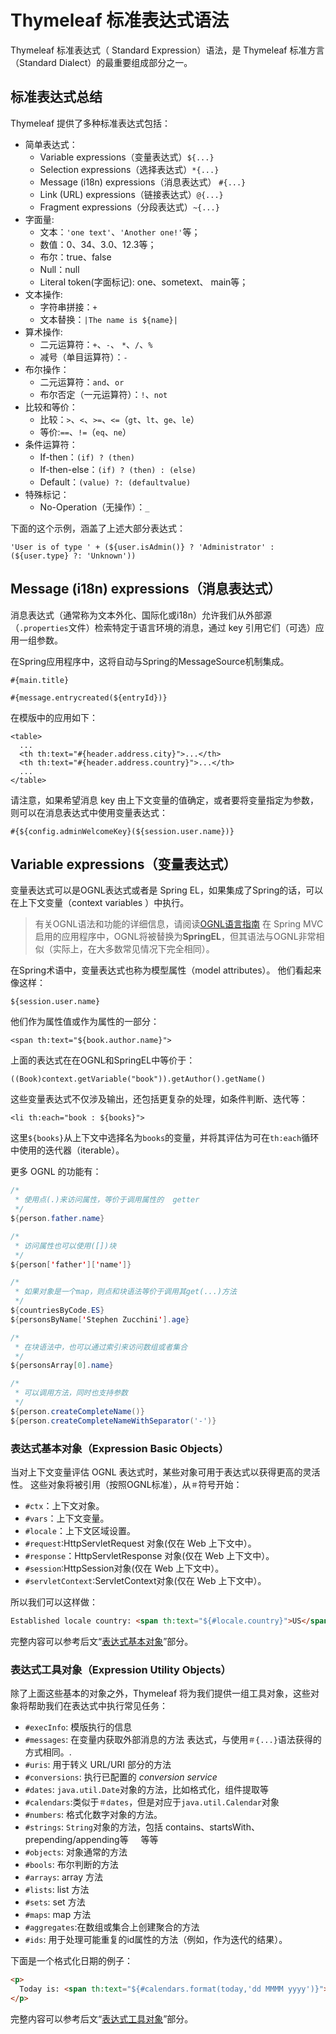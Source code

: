 # Thymeleaf 标准表达式语法

Thymeleaf 标准表达式（ Standard Expression）语法，是 Thymeleaf 标准方言（Standard Dialect）的最重要组成部分之一。

## 标准表达式总结

Thymeleaf 提供了多种标准表达式包括：

* 简单表达式：
	* Variable expressions（变量表达式）`${...}` 
	* Selection expressions（选择表达式）`*{...}`
	* Message (i18n) expressions（消息表达式） `#{...}` 
	* Link (URL) expressions（链接表达式）`@{...}`
	* Fragment expressions（分段表达式）`~{...}`
* 字面量:
	* 文本：`'one text'`、`'Another one!'`等；
	* 数值：0、34、3.0、12.3等；
	* 布尔：true、false
	* Null：null
	* Literal token(字面标记): one、sometext、 main等；
* 文本操作:
	* 字符串拼接：`+`
	* 文本替换：`|The name is ${name}|`
* 算术操作:
	* 二元运算符：`+`、`-`、 `*`、`/`、`%`
	* 减号（单目运算符）：`-`
* 布尔操作：
	* 二元运算符：`and`、`or`
	* 布尔否定（一元运算符）：`!`、`not`
* 比较和等价：
	* 比较：`>`、`<`、`>=`、`<=`（`gt`、`lt`、`ge`、`le`）
	* 等价:`==`、`!=`（`eq`、`ne`）
* 条件运算符：
	* If-then：`(if) ? (then)`
	* If-then-else：`(if) ? (then) : (else)`
	* Default：`(value) ?: (defaultvalue)`
* 特殊标记：
	* No-Operation（无操作）：`_`
	
	
下面的这个示例，涵盖了上述大部分表达式：

```
'User is of type ' + (${user.isAdmin()} ? 'Administrator' : (${user.type} ?: 'Unknown'))
```
	
## Message (i18n) expressions（消息表达式）

消息表达式（通常称为文本外化、国际化或i18n）允许我们从外部源（`.properties`文件）检索特定于语言环境的消息，通过 key 引用它们（可选）应用一组参数。

在Spring应用程序中，这将自动与Spring的MessageSource机制集成。

```
#{main.title}

#{message.entrycreated(${entryId})}
```

在模版中的应用如下：

```
<table>
  ...
  <th th:text="#{header.address.city}">...</th>
  <th th:text="#{header.address.country}">...</th>
  ...
</table>
```

请注意，如果希望消息 key 由上下文变量的值确定，或者要将变量指定为参数，则可以在消息表达式中使用变量表达式：

```
#{${config.adminWelcomeKey}(${session.user.name})}
```

## Variable expressions（变量表达式）

变量表达式可以是OGNL表达式或者是 Spring EL，如果集成了Spring的话，可以在上下文变量（context variables ）中执行。


> 有关OGNL语法和功能的详细信息，请阅读[OGNL语言指南](http://commons.apache.org/proper/commons-ognl/)
> 在 Spring MVC 启用的应用程序中，OGNL将被替换为**SpringEL**，但其语法与OGNL非常相似（实际上，在大多数常见情况下完全相同）。

在Spring术语中，变量表达式也称为模型属性（model attributes）。 他们看起来像这样：

```
${session.user.name}
```

他们作为属性值或作为属性的一部分：

```
<span th:text="${book.author.name}">
```

上面的表达式在在OGNL和SpringEL中等价于：

```
((Book)context.getVariable("book")).getAuthor().getName()
```

这些变量表达式不仅涉及输出，还包括更复杂的处理，如条件判断、迭代等：


```
<li th:each="book : ${books}">
```

这里`${books}`从上下文中选择名为`books`的变量，并将其评估为可在`th:each`循环中使用的迭代器（iterable）。

更多 OGNL 的功能有：

```java
/*
 * 使用点(.)来访问属性，等价于调用属性的  getter 
 */
${person.father.name}

/*
 * 访问属性也可以使用([])块
 */
${person['father']['name']}

/*
 * 如果对象是一个map，则点和块语法等价于调用其get(...)方法
 */
${countriesByCode.ES}
${personsByName['Stephen Zucchini'].age}

/*
 * 在块语法中，也可以通过索引来访问数组或者集合
 */
${personsArray[0].name}

/*
 * 可以调用方法，同时也支持参数
 */
${person.createCompleteName()}
${person.createCompleteNameWithSeparator('-')}
```

### 表达式基本对象（Expression Basic Objects）

当对上下文变量评估 OGNL 表达式时，某些对象可用于表达式以获得更高的灵活性。 这些对象将被引用（按照OGNL标准），从`＃`符号开始：

* `#ctx`：上下文对象。
* `#vars`：上下文变量。
* `#locale`：上下文区域设置。
* `#request`:HttpServletRequest 对象(仅在 Web 上下文中）。
* `#response`：HttpServletResponse 对象(仅在 Web 上下文中）。
* `#session`:HttpSession对象(仅在 Web 上下文中）。
* `#servletContext`:ServletContext对象(仅在 Web 上下文中）。

所以我们可以这样做：

```html
Established locale country: <span th:text="${#locale.country}">US</span>.
```

完整内容可以参考后文“[表达式基本对象](expression-basic-objects.md)”部分。


### 表达式工具对象（Expression Utility Objects）

除了上面这些基本的对象之外，Thymeleaf 将为我们提供一组工具对象，这些对象将帮助我们在表达式中执行常见任务：

 * `#execInfo`: 模版执行的信息
 * `#messages`: 在变量内获取外部消息的方法 表达式，与使用`＃{...}`语法获得的方式相同。.
 * `#uris`: 用于转义 URL/URI 部分的方法
 * `#conversions`: 执行已配置的 *conversion service*
 * `#dates`: `java.util.Date`对象的方法，比如格式化，组件提取等
 * `#calendars`:类似于`＃dates`，但是对应于`java.util.Calendar`对象
 * `#numbers`: 格式化数字对象的方法。
 * `#strings`: `String`对象的方法，包括 contains、startsWith、prepending/appending等
    等等
 * `#objects`: 对象通常的方法
 * `#bools`: 布尔判断的方法
 * `#arrays`: array 方法
 * `#lists`: list 方法
 * `#sets`: set 方法
 * `#maps`: map 方法
 * `#aggregates`:在数组或集合上创建聚合的方法
 * `#ids`: 用于处理可能重复的id属性的方法（例如，作为迭代的结果）。

下面是一个格式化日期的例子：

```html
<p>
  Today is: <span th:text="${#calendars.format(today,'dd MMMM yyyy')}">13 May 2011</span>
</p>
```

完整内容可以参考后文“[表达式工具对象](expression-utility-objects.md)”部分。
